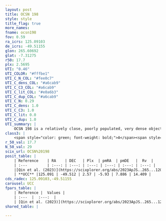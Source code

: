 ```yaml
---
layout: post
title: OCSN 198
style: style
title_flag: true
more_names: 
fname: ocsn198
fov: 0.59
ra_icrs: 125.09103
de_icrs: -49.51155
glon: 265.60692
glat: -7.31275
r50: 17.7
plx: 2.5695
UTI: "0.46"
UTI_COLOR: "#fffbe1"
UTI_C_N_COL: "#fee0c7"
UTI_C_dens_COL: "#a6cab9"
UTI_C_C3_COL: "#a6cab9"
UTI_C_lit_COL: "#e0a6b3"
UTI_C_dup_COL: "#a6cab9"
UTI_C_N: 0.29
UTI_C_dens: 1.0
UTI_C_C3: 1.0
UTI_C_lit: 0.0
UTI_C_dup: 1.0
UTI_summary: |
    OCSN 198 is a relatively close, poorly populated, very dense object of very high C3 quality. It was recently reported in the literature.
class3: |
    <span style="color: green; font-weight: bold;">A</span><span style="color: green; font-weight: bold;">A</span>
r_50_val: 17.7
N_50_val: 29
scix_url: OCSN%20198
posit_table: |
    | Reference    | RA    | DEC   | Plx  | pmRA  | pmDE   |  Rv  |
    | :---         | :---: | :---: | :---: | :---: | :---: | :---: |
    |[Qin et al. (2023)](https://scixplorer.org/abs/2023ApJS..265...12Q) | 125.08 | -49.47 | 2.55 | -5.9 | 7.84 | 19.94 |
    | **UCC** |125.091 | -49.512 | 2.57 | -5.93 | 7.886 | 14.409 | 
cds_radec: 125.09103,-49.51155
carousel: UCC
fpars_table: |
    | Reference |  Values |
    | :---  |  :---:  |
    | [Qin et al. (2023)](https://scixplorer.org/abs/2023ApJS..265...12Q) | `E(B-V)=0.91, m-M=10.61, logt=7.4` |
shared_table: |
    
---
```

